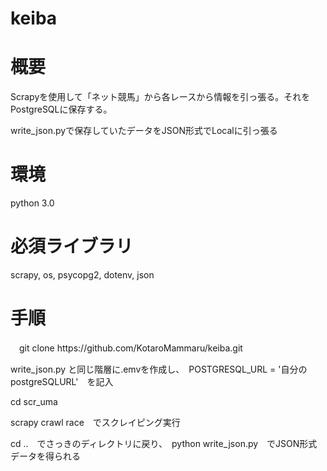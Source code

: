 # keiba

<h1>概要</h1>
<p>Scrapyを使用して「ネット競馬」から各レースから情報を引っ張る。それをPostgreSQLに保存する。</p>
<p>write_json.pyで保存していたデータをJSON形式でLocalに引っ張る</p>
<h1>環境</h1>
<p>python 3.0</p>
<h1>必須ライブラリ</h1>
<p>scrapy, os, psycopg2, dotenv, json</p>
<h1>手順</h1>
<p>　git clone https://github.com/KotaroMammaru/keiba.git　</p>
<p>write_json.py と同じ階層に.emvを作成し、　POSTGRESQL_URL = '自分のpostgreSQLURL'　を記入</p>
<p>cd scr_uma</p>
<p>scrapy crawl race　でスクレイピング実行</p>
<p>cd ..　でさっきのディレクトリに戻り、　python write_json.py　でJSON形式データを得られる</p>
<p></p>

